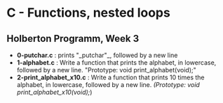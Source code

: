 <h1>C - Functions, nested loops</h1>
<h2>Holberton Programm, Week 3</h2>
<ul>
<li><strong>0-putchar.c</strong> : prints "_putchar"_, followed by a new line</li>
<li><strong>1-alphabet.c</strong> : Write a function that prints the alphabet, in lowercase, followed by a new line. "Prototype: void print_alphabet(void);"</li>
<li><strong>2-print_alphabet_x10.c</strong> : Write a function that prints 10 times the alphabet, in lowercase, followed by a new line. <em>(Prototype: void print_alphabet_x10(void);</em>)</li>
</ul>
